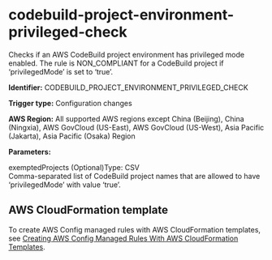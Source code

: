 # codebuild\-project\-environment\-privileged\-check<a name="codebuild-project-environment-privileged-check"></a>

Checks if an AWS CodeBuild project environment has privileged mode enabled\. The rule is NON\_COMPLIANT for a CodeBuild project if ‘privilegedMode’ is set to ‘true’\. 

**Identifier:** CODEBUILD\_PROJECT\_ENVIRONMENT\_PRIVILEGED\_CHECK

**Trigger type:** Configuration changes

**AWS Region:** All supported AWS regions except China \(Beijing\), China \(Ningxia\), AWS GovCloud \(US\-East\), AWS GovCloud \(US\-West\), Asia Pacific \(Jakarta\), Asia Pacific \(Osaka\) Region

**Parameters:**

exemptedProjects \(Optional\)Type: CSV  
Comma\-separated list of CodeBuild project names that are allowed to have ‘privilegedMode’ with value ‘true’\.

## AWS CloudFormation template<a name="w79aac11c32c17b9d117c15"></a>

To create AWS Config managed rules with AWS CloudFormation templates, see [Creating AWS Config Managed Rules With AWS CloudFormation Templates](aws-config-managed-rules-cloudformation-templates.md)\.